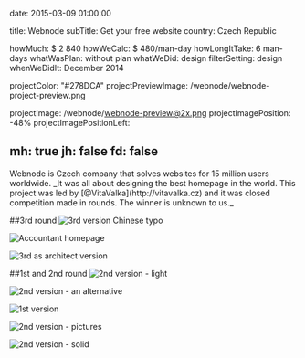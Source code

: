 date: 2015-03-09 01:00:00

title: Webnode
subTitle: Get your free website
country: Czech Republic

howMuch: $ 2 840
howWeCalc: $ 480/man-day
howLongItTake: 6 man-days
whatWasPlan: without plan
whatWeDid: design
filterSetting: design
whenWeDidIt: December 2014

projectColor: "#278DCA"
projectPreviewImage: /webnode/webnode-project-preview.png

projectImage: /webnode/webnode-preview@2x.png
projectImagePosition: -48%
projectImagePositionLeft:

mh: true
jh: false
fd: false
---


<div id="description" class="description">
Webnode is Czech company that solves websites for 15 million users worldwide.
_It was all about designing the best homepage in the world. This project was led by [@VitaValka](http://vitavalka.cz) and it was closed competition made in rounds. The winner is unknown to us._
</div>

##3rd round
<img class="lazyload container-page"
  data-src="/webnode/webnode-3rd-round-chinese.png"
  data-srcset="/webnode/webnode-3rd-round-chinese@2x.png 2000w,
          /webnode/webnode-3rd-round-chinese.png 1280w,
          /webnode/webnode-3rd-round-chinese@small.png 800w,"
  sizes="100%"
  alt="3rd version Chinese typo">

<img class="lazyload container-page left"
  data-src="/webnode/webnode-3rd-round-accountant.png"
  data-srcset="/webnode/webnode-3rd-round-accountant@2x.png 2000w,
          /webnode/webnode-3rd-round-accountant.png 1280w,
          /webnode/webnode-3rd-round-accountant.png 800w,"
  sizes="100%"
  alt="Accountant homepage">

<img class="lazyload container-page right"
  data-src="/webnode/webnode-3rd-round-architect.png"
  data-srcset="/webnode/webnode-3rd-round-architect@2x.png 2000w,
          /webnode/webnode-3rd-round-architect.png 1280w,
          /webnode/webnode-3rd-round-architect.png 800w,"
  sizes="100%"
  alt="3rd as architect version">


##1st and 2nd round
<img class="lazyload container-page"
  data-src="/webnode/webnode-process-1st.png"
  data-srcset="/webnode/webnode-process-1st@2x.png 2000w,
          /webnode/webnode-process-1st.png 1280w,
          /webnode/webnode-process-1st@small.png 800w,"
  sizes="100%"
  alt="2nd version - light">

<img class="lazyload container-page"
  data-src="/webnode/webnode-process-2nd-light.png"
  data-srcset="/webnode/webnode-process-2nd-light@2x.png 2000w,
          /webnode/webnode-process-2nd-light.png 1280w,
          /webnode/webnode-process-2nd-light@small.png 800w,"
  sizes="100%"
  alt="2nd version - an alternative">

<img class="lazyload container-page left"
  data-src="/webnode/webnode-process-2nd-alternative.png"
  data-srcset="/webnode/webnode-process-2nd-alternative@2x.png 2000w,
          /webnode/webnode-process-2nd-alternative.png 1280w,
          /webnode/webnode-process-2nd-alternative@small.png 800w,"
  sizes="100%"
  alt="1st version ">

<img class="lazyload container-page right"
  data-src="/webnode/webnode-process-2nd-alternative2.png"
  data-srcset="/webnode/webnode-process-2nd-alternative2@2x.png 2000w,
          /webnode/webnode-process-2nd-alternative2.png 1280w,
          /webnode/webnode-process-2nd-alternative2@small.png 800w,"
  sizes="100%"
  alt="2nd version - pictures">

<img class="lazyload container-page"
  data-src="/webnode/webnode-process-2nd-solid.png"
  data-srcset="/webnode/webnode-process-2nd-solid@2x.png 2000w,
          /webnode/webnode-process-2nd-solid.png 1280w,
          /webnode/webnode-process-2nd-solid@small.png 800w,"
  sizes="100%"
  alt="2nd version - solid">
